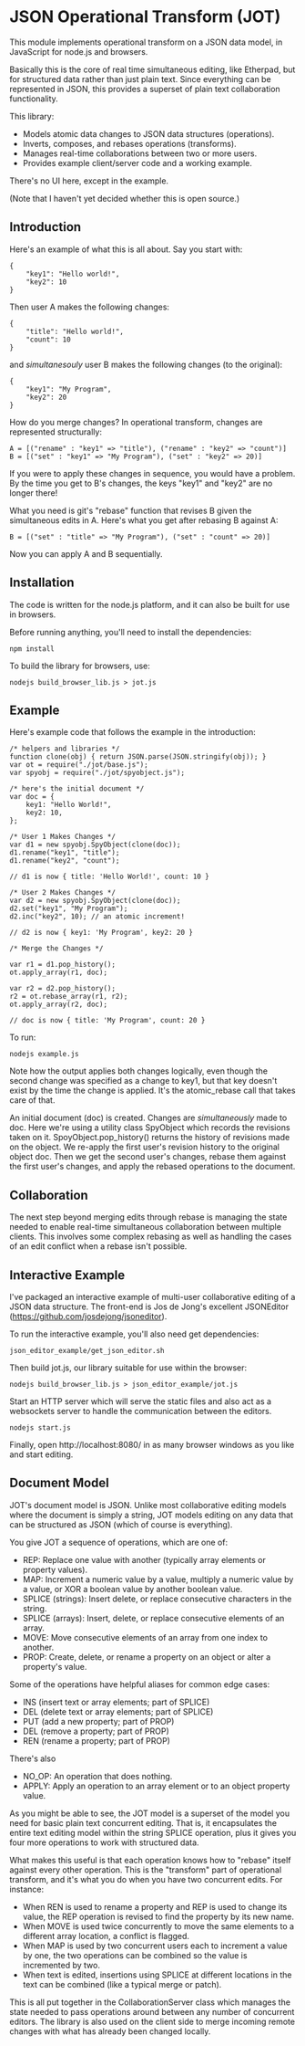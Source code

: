 JSON Operational Transform (JOT)
================================

This module implements operational transform on a JSON data model, in
JavaScript for node.js and browsers.

Basically this is the core of real time simultaneous editing, like Etherpad,
but for structured data rather than just plain text. Since everything can
be represented in JSON, this provides a superset of plain text collaboration
functionality.

This library:

* Models atomic data changes to JSON data structures (operations).
* Inverts, composes, and rebases operations (transforms).
* Manages real-time collaborations between two or more users.
* Provides example client/server code and a working example.

There's no UI here, except in the example.

(Note that I haven't yet decided whether this is open source.)

Introduction
------------

Here's an example of what this is all about. Say you start with:

	{
		"key1": "Hello world!",
		"key2": 10
	}

Then user A makes the following changes:

	{
		"title": "Hello world!",
		"count": 10
	}

and *simultanesouly* user B makes the following changes (to the original):

	{
		"key1": "My Program",
		"key2": 20
	}

How do you merge changes? In operational transform, changes are represented
structurally:

	A = [("rename" : "key1" => "title"), ("rename" : "key2" => "count")]
	B = [("set" : "key1" => "My Program"), ("set" : "key2" => 20)]

If you were to apply these changes in sequence, you would have a problem.
By the time you get to B's changes, the keys "key1" and "key2" are no
longer there!

What you need is git's "rebase" function that revises B given the simultaneous
edits in A. Here's what you get after rebasing B against A:

	B = [("set" : "title" => "My Program"), ("set" : "count" => 20)]

Now you can apply A and B sequentially.

Installation
------------

The code is written for the node.js platform, and it can also be built
for use in browsers.

Before running anything, you'll need to install the dependencies:

	npm install

To build the library for browsers, use:

	nodejs build_browser_lib.js > jot.js

Example
-------

Here's example code that follows the example in the introduction:

	/* helpers and libraries */
	function clone(obj) { return JSON.parse(JSON.stringify(obj)); }
	var ot = require("./jot/base.js");
	var spyobj = require("./jot/spyobject.js");

	/* here's the initial document */
	var doc = {
		key1: "Hello World!",
		key2: 10,
	};

	/* User 1 Makes Changes */
	var d1 = new spyobj.SpyObject(clone(doc));
	d1.rename("key1", "title");
	d1.rename("key2", "count");

	// d1 is now { title: 'Hello World!', count: 10 }

	/* User 2 Makes Changes */
	var d2 = new spyobj.SpyObject(clone(doc));
	d2.set("key1", "My Program");
	d2.inc("key2", 10); // an atomic increment!

	// d2 is now { key1: 'My Program', key2: 20 }

	/* Merge the Changes */

	var r1 = d1.pop_history();
	ot.apply_array(r1, doc);

	var r2 = d2.pop_history();
	r2 = ot.rebase_array(r1, r2);
	ot.apply_array(r2, doc);

	// doc is now { title: 'My Program', count: 20 }

To run:

	nodejs example.js

Note how the output applies both changes logically, even though the second
change was specified as a change to key1, but that key doesn't exist by
the time the change is applied. It's the atomic_rebase call that takes
care of that.

An initial document (doc) is created. Changes are *simultaneously* made to
doc. Here we're using a utility class SpyObject which records the revisions
taken on it. SpoyObject.pop_history() returns the history of revisions made
on the object. We re-apply the first user's revision history to the original
object doc. Then we get the second user's changes, rebase them against the
first user's changes, and apply the rebased operations to the document.

Collaboration
-------------

The next step beyond merging edits through rebase is managing the state
needed to enable real-time simultaneous collaboration between multiple
clients. This involves some complex rebasing as well as handling the
cases of an edit conflict when a rebase isn't possible.

Interactive Example
-------------------

I've packaged an interactive example of multi-user collaborative editing
of a JSON data structure. The front-end is Jos de Jong's excellent
JSONEditor (https://github.com/josdejong/jsoneditor).

To run the interactive example, you'll also need get dependencies:

	json_editor_example/get_json_editor.sh

Then build jot.js, our library suitable for use within the browser:

	nodejs build_browser_lib.js > json_editor_example/jot.js

Start an HTTP server which will serve the static files and also act
as a websockets server to handle the communication between the editors.

	nodejs start.js

Finally, open http://localhost:8080/ in as many browser windows as you
like and start editing.

Document Model
--------------

JOT's document model is JSON. Unlike most collaborative editing models where
the document is simply a string, JOT models editing on any data that can be
structured as JSON (which of course is everything).

You give JOT a sequence of operations, which are one of:

* REP: Replace one value with another (typically array elements or property values).
* MAP: Increment a numeric value by a value, multiply a numeric value by a value, or XOR a boolean value by another boolean value.
* SPLICE (strings): Insert delete, or replace consecutive characters in the string.
* SPLICE (arrays): Insert, delete, or replace consecutive elements of an array.
* MOVE: Move consecutive elements of an array from one index to another.
* PROP: Create, delete, or rename a property on an object or alter a property's value.

Some of the operations have helpful aliases for common edge cases:

* INS (insert text or array elements; part of SPLICE)
* DEL (delete text or array elements; part of SPLICE)
* PUT (add a new property; part of PROP)
* DEL (remove a property; part of PROP)
* REN (rename a property; part of PROP)

There's also

* NO_OP: An operation that does nothing.
* APPLY: Apply an operation to an array element or to an object property value.

As you might be able to see, the JOT model is a superset of the model you need
for basic plain text concurrent editing. That is, it encapsulates the entire
text editing model within the string SPLICE operation, plus it gives you four more
operations to work with structured data.

What makes this useful is that each operation knows how to "rebase" itself against
every other operation. This is the "transform" part of operational transform, and
it's what you do when you have two concurrent edits. For instance:

* When REN is used to rename a property and REP is used to change its value, the
  REP operation is revised to find the property by its new name.
* When MOVE is used twice concurrently to move the same elements to a different
  array location, a conflict is flagged.
* When MAP is used by two concurrent users each to increment a value by one, the two
  operations can be combined so the value is incremented by two.
* When text is edited, insertions using SPLICE at different locations in the text can be
  combined (like a typical merge or patch).

This is all put together in the CollaborationServer class which manages the state
needed to pass operations around between any number of concurrent editors. The library
is also used on the client side to merge incoming remote changes with what has already
been changed locally.

